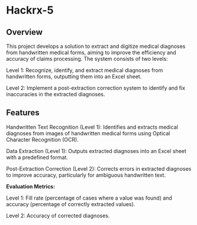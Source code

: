 # Hackrx-5
## Overview

This project develops a solution to extract and digitize medical diagnoses from handwritten medical forms, aiming to improve the efficiency and accuracy of claims processing. The system consists of two levels:


Level 1: Recognize, identify, and extract medical diagnoses from handwritten forms, outputting them into an Excel sheet.

Level 2: Implement a post-extraction correction system to identify and fix inaccuracies in the extracted diagnoses.

## Features

Handwritten Text Recognition (Level 1): Identifies and extracts medical diagnoses from images of handwritten medical forms using Optical Character Recognition (OCR).

Data Extraction (Level 1): Outputs extracted diagnoses into an Excel sheet with a predefined format.

Post-Extraction Correction (Level 2): Corrects errors in extracted diagnoses to improve accuracy, particularly for ambiguous handwritten text.

**Evaluation Metrics:**

Level 1: Fill rate (percentage of cases where a value was found) and accuracy (percentage of correctly extracted values).

Level 2: Accuracy of corrected diagnoses.

